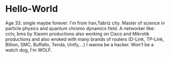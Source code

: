 # Hello-World
Age 33.
single maybe forever.
I'm from Iran,Tabriz city.
Master of science in particle physics and quantum chromo dynamics field.
A networker like: cctv, bms by Xiaomi productions also working on Cisco and Mikrotik productions and also wroked with many brands of routers (D-Link, TP-Link, Billion, SMC, Buffallo, Tenda, Unify,...)
I wanna be a hacker.
Won't be a watch dog, I'm WOLF.
